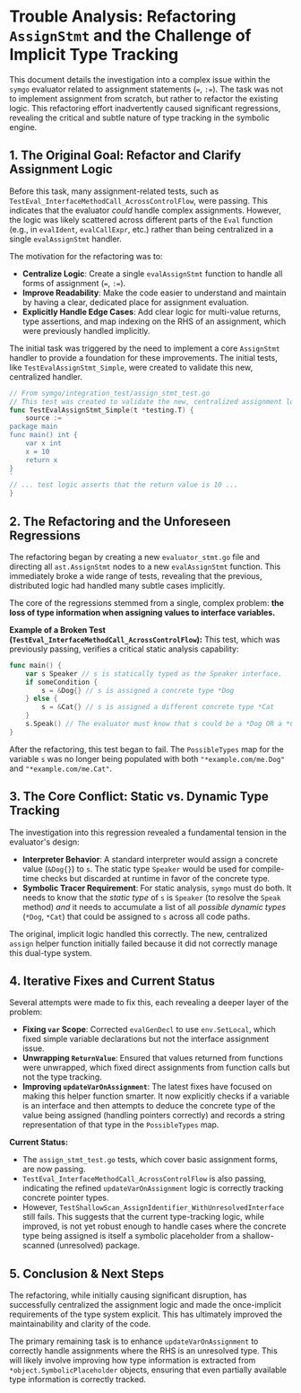 # Trouble Analysis: Refactoring `AssignStmt` and the Challenge of Implicit Type Tracking

This document details the investigation into a complex issue within the `symgo` evaluator related to assignment statements (`=`, `:=`). The task was not to implement assignment from scratch, but rather to refactor the existing logic. This refactoring effort inadvertently caused significant regressions, revealing the critical and subtle nature of type tracking in the symbolic engine.

## 1. The Original Goal: Refactor and Clarify Assignment Logic

Before this task, many assignment-related tests, such as `TestEval_InterfaceMethodCall_AcrossControlFlow`, were passing. This indicates that the evaluator *could* handle complex assignments. However, the logic was likely scattered across different parts of the `Eval` function (e.g., in `evalIdent`, `evalCallExpr`, etc.) rather than being centralized in a single `evalAssignStmt` handler.

The motivation for the refactoring was to:
-   **Centralize Logic**: Create a single `evalAssignStmt` function to handle all forms of assignment (`=`, `:=`).
-   **Improve Readability**: Make the code easier to understand and maintain by having a clear, dedicated place for assignment evaluation.
-   **Explicitly Handle Edge Cases**: Add clear logic for multi-value returns, type assertions, and map indexing on the RHS of an assignment, which were previously handled implicitly.

The initial task was triggered by the need to implement a core `AssignStmt` handler to provide a foundation for these improvements. The initial tests, like `TestEvalAssignStmt_Simple`, were created to validate this new, centralized handler.

```go
// From symgo/integration_test/assign_stmt_test.go
// This test was created to validate the new, centralized assignment logic.
func TestEvalAssignStmt_Simple(t *testing.T) {
	source := `
package main
func main() int {
	var x int
	x = 10
	return x
}
`
// ... test logic asserts that the return value is 10 ...
}
```

## 2. The Refactoring and the Unforeseen Regressions

The refactoring began by creating a new `evaluator_stmt.go` file and directing all `ast.AssignStmt` nodes to a new `evalAssignStmt` function. This immediately broke a wide range of tests, revealing that the previous, distributed logic had handled many subtle cases implicitly.

The core of the regressions stemmed from a single, complex problem: **the loss of type information when assigning values to interface variables.**

**Example of a Broken Test (`TestEval_InterfaceMethodCall_AcrossControlFlow`):**
This test, which was previously passing, verifies a critical static analysis capability:
```go
func main() {
    var s Speaker // s is statically typed as the Speaker interface.
    if someCondition {
        s = &Dog{} // s is assigned a concrete type *Dog
    } else {
        s = &Cat{} // s is assigned a different concrete type *Cat
    }
    s.Speak() // The evaluator must know that s could be a *Dog OR a *Cat.
}
```
After the refactoring, this test began to fail. The `PossibleTypes` map for the variable `s` was no longer being populated with both `"*example.com/me.Dog"` and `"*example.com/me.Cat"`.

## 3. The Core Conflict: Static vs. Dynamic Type Tracking

The investigation into this regression revealed a fundamental tension in the evaluator's design:

-   **Interpreter Behavior**: A standard interpreter would assign a concrete value (`&Dog{}`) to `s`. The static type `Speaker` would be used for compile-time checks but discarded at runtime in favor of the concrete type.
-   **Symbolic Tracer Requirement**: For static analysis, `symgo` must do both. It needs to know that the *static type* of `s` is `Speaker` (to resolve the `Speak` method) *and* it needs to accumulate a list of all *possible dynamic types* (`*Dog`, `*Cat`) that could be assigned to `s` across all code paths.

The original, implicit logic handled this correctly. The new, centralized `assign` helper function initially failed because it did not correctly manage this dual-type system.

## 4. Iterative Fixes and Current Status

Several attempts were made to fix this, each revealing a deeper layer of the problem:

-   **Fixing `var` Scope**: Corrected `evalGenDecl` to use `env.SetLocal`, which fixed simple variable declarations but not the interface assignment issue.
-   **Unwrapping `ReturnValue`**: Ensured that values returned from functions were unwrapped, which fixed direct assignments from function calls but not the type tracking.
-   **Improving `updateVarOnAssignment`**: The latest fixes have focused on making this helper function smarter. It now explicitly checks if a variable is an interface and then attempts to deduce the concrete type of the value being assigned (handling pointers correctly) and records a string representation of that type in the `PossibleTypes` map.

**Current Status:**
-   The `assign_stmt_test.go` tests, which cover basic assignment forms, are now passing.
-   `TestEval_InterfaceMethodCall_AcrossControlFlow` is also passing, indicating the refined `updateVarOnAssignment` logic is correctly tracking concrete pointer types.
-   However, `TestShallowScan_AssignIdentifier_WithUnresolvedInterface` still fails. This suggests that the current type-tracking logic, while improved, is not yet robust enough to handle cases where the concrete type being assigned is itself a symbolic placeholder from a shallow-scanned (unresolved) package.

## 5. Conclusion & Next Steps

The refactoring, while initially causing significant disruption, has successfully centralized the assignment logic and made the once-implicit requirements of the type system explicit. This has ultimately improved the maintainability and clarity of the code.

The primary remaining task is to enhance `updateVarOnAssignment` to correctly handle assignments where the RHS is an unresolved type. This will likely involve improving how type information is extracted from `*object.SymbolicPlaceholder` objects, ensuring that even partially available type information is correctly tracked.